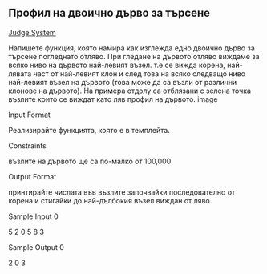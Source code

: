 ## Профил на двоично дърво за търсене

[Judge System](https://www.hackerrank.com/contests/sda-2019-2020-exam-2e3nr4rr/challenges/challenge-2352)

Напишете функция, която намира как изглежда едно двоично дърво за търсене погледнато отляво. При гледане на дървото отляво виждаме за всяко ниво на дървото най-левият възел. т.е се вижда корена, най-лявата част от най-левият клон и след това на всяко следващо ниво най-левият възел на дървото (това може да са възли от различни клонове на дървото). На примера отдолу са отблязани с зелена точка възлите които се виждат като ляв профил на дървото. image

Input Format

Реализирайте функцията, която е в темплейта.

Constraints

възлите на дървото ще са по-малко от 100,000

Output Format

принтирайте числата във възлите започвайки последователно от корена и стигайки до най-дълбокия възел виждан от ляво.

Sample Input 0

5
2 0 5 8 3 

Sample Output 0

2 0 3 

